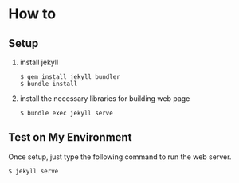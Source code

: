 # How to

## Setup

1. install jekyll

       $ gem install jekyll bundler
       $ bundle install

2. install the necessary libraries for building web page

       $ bundle exec jekyll serve

## Test on My Environment
Once setup, just type the following command to run the web server.

    $ jekyll serve
